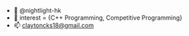 - 👋 @nightlight-hk
- 👀 interest = {C++ Programming, Competitive Programming}
- 📫 claytoncks18@gmail.com
